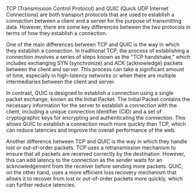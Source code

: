
TCP (Transmission Control Protocol) and QUIC (Quick UDP Internet Connections) are both transport protocols that are used to establish a connection between a client and a server for the purpose of transmitting data. However, there are some key differences between the two protocols in terms of how they establish a connection.

One of the main differences between TCP and QUIC is the way in which they establish a connection. In traditional TCP, the process of establishing a connection involves a series of steps known as the "TCP handshake," which includes exchanging SYN (synchronize) and ACK (acknowledge) packets between the client and server. This process can take a significant amount of time, especially in high-latency networks or when there are multiple intermediaries between the client and server.

In contrast, QUIC is designed to establish a connection using a single packet exchange, known as the Initial Packet. The Initial Packet contains the necessary information for the server to establish a connection with the client, including a unique connection identifier (CID) and a set of cryptographic keys for encrypting and authenticating the connection. This allows QUIC to establish a connection much more quickly than TCP, which can reduce latencies and improve the overall performance of the web.

Another difference between TCP and QUIC is the way in which they handle lost or out-of-order packets. TCP uses a retransmission mechanism to ensure that all packets are received correctly by the destination. However, this can add latency to the connection as the sender waits for an acknowledgement from the receiver before sending more packets. QUIC, on the other hand, uses a more efficient loss recovery mechanism that allows it to recover from lost or out-of-order packets more quickly, which can further reduce latencies.

